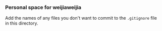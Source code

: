 ### Personal space for weijiaweijia

Add the names of any files you don't want to commit to the ```.gitignore``` file in this directory.
